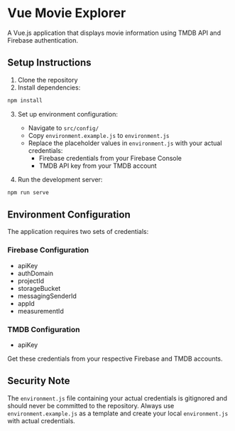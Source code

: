 # Vue Movie Explorer

A Vue.js application that displays movie information using TMDB API and Firebase authentication.

## Setup Instructions

1. Clone the repository
2. Install dependencies:
```bash
npm install
```

3. Set up environment configuration:
   - Navigate to `src/config/`
   - Copy `environment.example.js` to `environment.js`
   - Replace the placeholder values in `environment.js` with your actual credentials:
     - Firebase credentials from your Firebase Console
     - TMDB API key from your TMDB account

4. Run the development server:
```bash
npm run serve
```

## Environment Configuration

The application requires two sets of credentials:

### Firebase Configuration
- apiKey
- authDomain
- projectId
- storageBucket
- messagingSenderId
- appId
- measurementId

### TMDB Configuration
- apiKey

Get these credentials from your respective Firebase and TMDB accounts.

## Security Note

The `environment.js` file containing your actual credentials is gitignored and should never be committed to the repository. Always use `environment.example.js` as a template and create your local `environment.js` with actual credentials.
